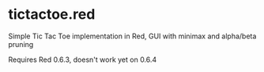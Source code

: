# tictactoe.red

Simple Tic Tac Toe implementation in Red, GUI with minimax and alpha/beta pruning

Requires Red 0.6.3, doesn't work yet on 0.6.4
